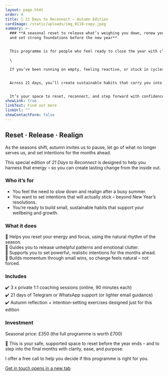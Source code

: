 ```yaml
---
layout: page.html
order: 4
title: 🍂 21 Days to Reconnect – Autumn Edition
cardImage: /static/uploads/img_0118-copy.jpeg
summary: >-
  ### **A seasonal reset to release what’s weighing you down, renew your energy,
  and set strong foundations before the new year**


  This programme is for people who feel ready to close the year with clarity and purpose, instead of dragging old habits and pressure into January. \

  \

  If you’ve been running on empty, feeling reactive, or stuck in cycles that drain you, this is your chance to pause, reset, and realign.


  Across 21 days, you’ll create sustainable habits that carry you into the new year with more balance, ease, and energy – so change feels natural, not forced.


  It’s your space to reset, reconnect, and step forward with confidence.
showLink: true
linkText: Find out more
linkUrl: ""
showContactForm: false
---
```

## **Reset · Release · Realign**

As the seasons shift, autumn invites us to pause, let go of what no longer serves us, and set intentions for the months ahead. 

This special edition of *21 Days to Reconnect* is designed to help you harness that energy – so you can create lasting change from the inside out.

### Who it’s for

* You feel the need to slow down and realign after a busy summer.
* You want to set intentions that will actually stick – beyond New Year’s resolutions.
* You’re ready to build small, sustainable habits that support your wellbeing and growth.

### What it does

🍂 Helps you reset your energy and focus, using the natural rhythm of the season.\
🍂 Guides you to release unhelpful patterns and emotional clutter.\
🍂 Supports you to set powerful, realistic intentions for the months ahead.\
🍂 Builds momentum through small wins, so change feels natural – not forced.

### Includes

✔️ 3 x private 1:1 coaching sessions (online, 90 minutes each)\
✔️ 21 days of Telegram or WhatsApp support (or lighter email guidance)\
✔️ Autumn reflection + intention-setting exercises designed just for this edition

### Investment

Seasonal price: £350 (the full programme is worth £700)

🍂 This is your safe, supported space to reset before the year ends – and to step into the final months with clarity, ease, and purpose.

I offer a free call to help you decide if this programme is right for you.

<a href="mailto:hello@claudiadecarlo.com" rel="noopener noreferrer" class="btn" target="_blank">Get in touch <span class="sr-only">opens in a new tab</span></a>
